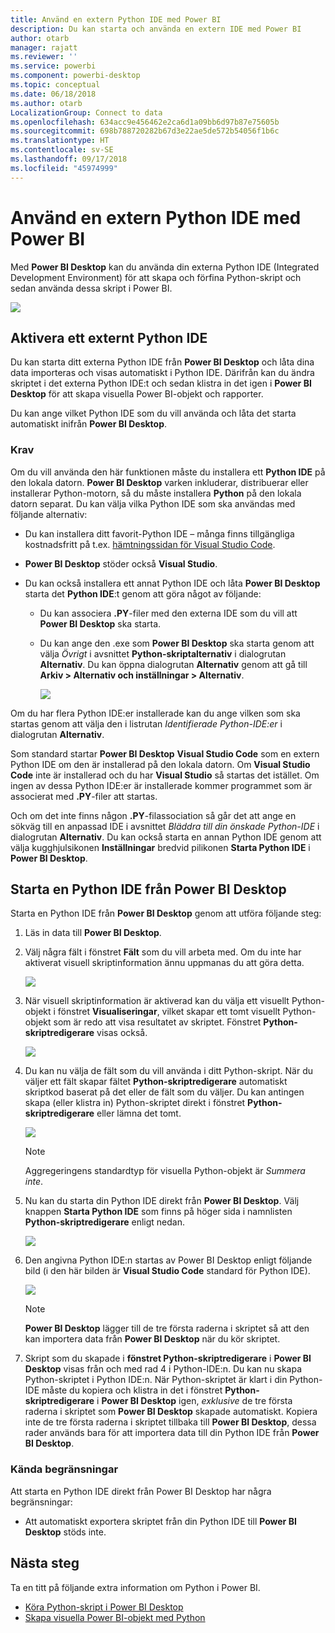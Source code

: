 ```yaml
---
title: Använd en extern Python IDE med Power BI
description: Du kan starta och använda en extern IDE med Power BI
author: otarb
manager: rajatt
ms.reviewer: ''
ms.service: powerbi
ms.component: powerbi-desktop
ms.topic: conceptual
ms.date: 06/18/2018
ms.author: otarb
LocalizationGroup: Connect to data
ms.openlocfilehash: 634acc9e456462e2ca6d1a09bb6d97b87e75605b
ms.sourcegitcommit: 698b788720282b67d3e22ae5de572b54056f1b6c
ms.translationtype: HT
ms.contentlocale: sv-SE
ms.lasthandoff: 09/17/2018
ms.locfileid: "45974999"
---
```

# <a name="use-an-external-python-ide-with-power-bi"></a>Använd en extern Python IDE med Power BI
Med **Power BI Desktop** kan du använda din externa Python IDE (Integrated Development Environment) för att skapa och förfina Python-skript och sedan använda dessa skript i Power BI.

![](media/desktop-python-ide/python-ide-1.png)

## <a name="enable-an-external-python-ide"></a>Aktivera ett externt Python IDE
Du kan starta ditt externa Python IDE från **Power BI Desktop** och låta dina data importeras och visas automatiskt i Python IDE. Därifrån kan du ändra skriptet i det externa Python IDE:t och sedan klistra in det igen i **Power BI Desktop** för att skapa visuella Power BI-objekt och rapporter.

Du kan ange vilket Python IDE som du vill använda och låta det starta automatiskt inifrån **Power BI Desktop**.

### <a name="requirements"></a>Krav
Om du vill använda den här funktionen måste du installera ett **Python IDE** på den lokala datorn. **Power BI Desktop** varken inkluderar, distribuerar eller installerar Python-motorn, så du måste installera **Python** på den lokala datorn separat. Du kan välja vilka Python IDE som ska användas med följande alternativ:

* Du kan installera ditt favorit-Python IDE – många finns tillgängliga kostnadsfritt på t.ex. [hämtningssidan för Visual Studio Code](https://code.visualstudio.com/download/).
* **Power BI Desktop** stöder också **Visual Studio**.
* Du kan också installera ett annat Python IDE och låta **Power BI Desktop** starta det **Python IDE**:t genom att göra något av följande:
  
  * Du kan associera **.PY**-filer med den externa IDE som du vill att **Power BI Desktop** ska starta.
  * Du kan ange den .exe som **Power BI Desktop** ska starta genom att välja *Övrigt* i avsnittet **Python-skriptalternativ** i dialogrutan **Alternativ**. Du kan öppna dialogrutan **Alternativ** genom att gå till **Arkiv > Alternativ och inställningar > Alternativ**.
    
    ![](media/desktop-python-ide/python-ide-2.png)

Om du har flera Python IDE:er installerade kan du ange vilken som ska startas genom att välja den i listrutan *Identifierade Python-IDE:er* i dialogrutan **Alternativ**.

Som standard startar **Power BI Desktop** **Visual Studio Code** som en extern Python IDE om den är installerad på den lokala datorn. Om **Visual Studio Code** inte är installerad och du har **Visual Studio** så startas det istället. Om ingen av dessa Python IDE:er är installerade kommer programmet som är associerat med **.PY**-filer att startas.

Och om det inte finns någon **.PY**-filassociation så går det att ange en sökväg till en anpassad IDE i avsnittet *Bläddra till din önskade Python-IDE* i dialogrutan **Alternativ**. Du kan också starta en annan Python IDE genom att välja kugghjulsikonen **Inställningar** bredvid pilikonen **Starta Python IDE** i **Power BI Desktop**.

## <a name="launch-a-python-ide-from-power-bi-desktop"></a>Starta en Python IDE från Power BI Desktop
Starta en Python IDE från **Power BI Desktop** genom att utföra följande steg:

1. Läs in data till **Power BI Desktop**.
2. Välj några fält i fönstret **Fält** som du vill arbeta med. Om du inte har aktiverat visuell skriptinformation ännu uppmanas du att göra detta.
   
   ![](media/desktop-python-ide/python-ide-3.png)
3. När visuell skriptinformation är aktiverad kan du välja ett visuellt Python-objekt i fönstret **Visualiseringar**, vilket skapar ett tomt visuellt Python-objekt som är redo att visa resultatet av skriptet. Fönstret **Python-skriptredigerare** visas också.
   
   ![](media/desktop-python-ide/python-ide-4.png)
4. Du kan nu välja de fält som du vill använda i ditt Python-skript. När du väljer ett fält skapar fältet **Python-skriptredigerare** automatiskt skriptkod baserat på det eller de fält som du väljer. Du kan antingen skapa (eller klistra in) Python-skriptet direkt i fönstret **Python-skriptredigerare** eller lämna det tomt.
   
   ![](media/desktop-python-ide/python-ide-5.png)
   
   > [!NOTE]
   > Aggregeringens standardtyp för visuella Python-objekt är *Summera inte*.
   > 
   > 
5. Nu kan du starta din Python IDE direkt från **Power BI Desktop**. Välj knappen **Starta Python IDE** som finns på höger sida i namnlisten **Python-skriptredigerare** enligt nedan.
   
   ![](media/desktop-python-ide/python-ide-6.png)
6. Den angivna Python IDE:n startas av Power BI Desktop enligt följande bild (i den här bilden är **Visual Studio Code** standard för Python IDE).
   
   ![](media/desktop-python-ide/python-ide-7.png)
   
   > [!NOTE]
   > **Power BI Desktop** lägger till de tre första raderna i skriptet så att den kan importera data från **Power BI Desktop** när du kör skriptet.
   > 
   > 
7. Skript som du skapade i **fönstret Python-skriptredigerare** i **Power BI Desktop** visas från och med rad 4 i Python-IDE:n. Du kan nu skapa Python-skriptet i Python IDE:n. När Python-skriptet är klart i din Python-IDE måste du kopiera och klistra in det i fönstret **Python-skriptredigerare** i **Power BI Desktop** igen, *exklusive* de tre första raderna i skriptet som **Power BI Desktop** skapade automatiskt. Kopiera inte de tre första raderna i skriptet tillbaka till **Power BI Desktop**, dessa rader används bara för att importera data till din Python IDE från **Power BI Desktop**.

### <a name="known-limitations"></a>Kända begränsningar
Att starta en Python IDE direkt från Power BI Desktop har några begränsningar:

* Att automatiskt exportera skriptet från din Python IDE till **Power BI Desktop** stöds inte.

## <a name="next-steps"></a>Nästa steg
Ta en titt på följande extra information om Python i Power BI.

* [Köra Python-skript i Power BI Desktop](desktop-python-scripts.md)
* [Skapa visuella Power BI-objekt med Python](desktop-python-visuals.md)

